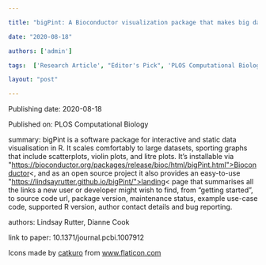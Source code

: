 ---
title: "bigPint: A Bioconductor visualization package that makes big data pint-sized"
date: "2020-08-18"
authors: ['admin']
tags:  ['Research Article', "Editor's Pick", 'PLOS Computational Biology']
layout: "post"
---
Publishing date: 2020-08-18

Published on: PLOS Computational Biology

summary: bigPint is a software package for interactive and static data visualisation in R. It scales comfortably to large datasets, sporting graphs that include scatterplots, violin plots, and litre plots. It’s installable via "https://bioconductor.org/packages/release/bioc/html/bigPint.html">Bioconductor<, and as an open source project it also provides an easy-to-use "https://lindsayrutter.github.io/bigPint/">landing< page that summarises all the links a new user or developer might wish to find, from “getting started”, to source code url, package version, maintenance status, example use-case code, supported R version, author contact details and bug reporting. 

authors: Lindsay Rutter, Dianne Cook

link to paper: 10.1371/journal.pcbi.1007912

Icons made by <a href="https://www.flaticon.com/free-icon/bookshelves_3576884" title="catkuro">catkuro</a> from <a href="https://www.flaticon.com/" title="Flaticon"> www.flaticon.com</a>